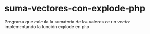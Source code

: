 # suma-vectores-con-explode-php
Programa que calcula la sumatoria de los valores de un vector implementando la función explode en php
